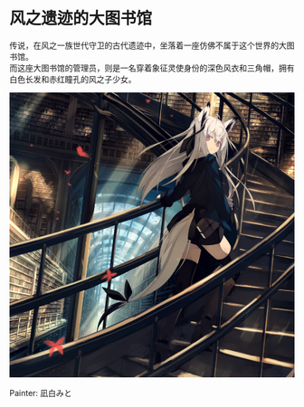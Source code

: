 # 风之遗迹的大图书馆

传说，在风之一族世代守卫的古代遗迹中，坐落着一座仿佛不属于这个世界的大图书馆。  
而这座大图书馆的管理员，则是一名穿着象征灵使身份的深色风衣和三角帽，拥有白色长发和赤红瞳孔的风之子少女。

![](../assets/images/windkid_girl_in_the_great_library.png ':class=readme-portrait-image')

<div class="readme-portrait-image-note">Painter: 凪白みと</div>